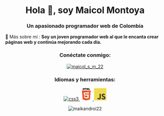 <h1 align="center">Hola 👋, soy Maicol Montoya</h1>
<h3 align="center">Un apasionado programador web de Colombia</h3>

💬 Más sobre mí : **Soy un joven programador web al que le encanta crear páginas web y continúa mejorando cada día.**

<h3 align="center">Conéctate conmigo:</h3>
<p align="center">
<a href="https:// instagram.com/maicol_s_m_22" target="blank"><img align="center" src="https://raw.githubusercontent.com/rahuldkjain/github-profile-readme-generator/master/src/images/icons/Social/instagram.svg" alt="maicol_s_m_22" height="30" width="40" /></a>
</p>

<h3 align="center">Idiomas y herramientas:</h3>
<p align ="center"> <a href="https://www.w3schools.com/css/" target="_blank" rel="noreferrer"> <img src="https://raw.githubusercontent.com/devicons /devicon/master/icons/css3/css3-original-wordmark.svg" alt="css3" width="40" height="40"/> </a> <a href="https://www.w3 .org/html/" target="_blank" rel="noreferrer"> <img src="https://raw.githubusercontent.com/devicons/devicon/master/icons/html5/html5-original-wordmark.svg" alt="html5" width="40" height="40"/> </a> <a href="https://developer.mozilla.org/en-US/docs/Web/JavaScript" target="_blank " rel="noreferrer"> <img src="https://raw.githubusercontent.com/devicons/devicon/master/icons/javascript/javascript-original.svg" alt="javascript" width="40" height= "40"/> </a> </p>

<p align="center"><img src="https://github-readme-stats.vercel.app/api/top-langs?username=maikandroi22&show_icons=true&locale=en&layout=compact" alt="maikandroi22" /></p>




